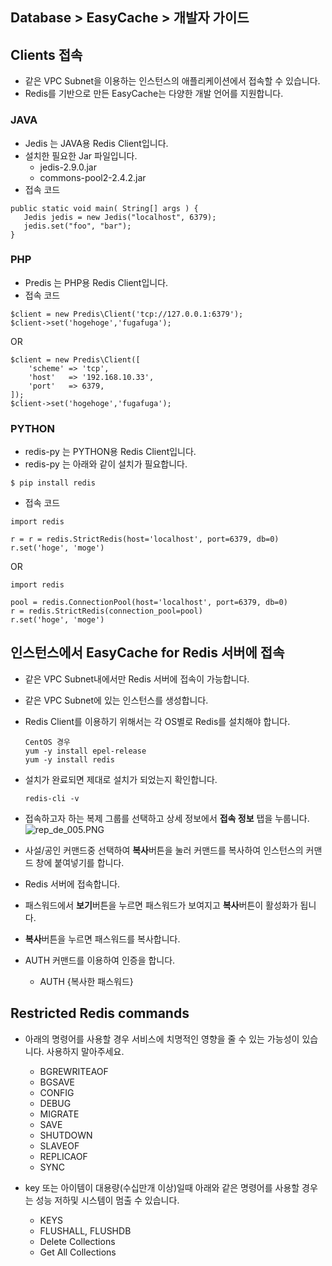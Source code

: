 ## Database > EasyCache > 개발자 가이드

## Clients 접속

* 같은 VPC Subnet을 이용하는 인스턴스의 애플리케이션에서 접속할 수 있습니다.
* Redis를 기반으로 만든 EasyCache는 다양한 개발 언어를 지원합니다.

### JAVA

* Jedis 는 JAVA용 Redis Client입니다.
* 설치한 필요한 Jar 파일입니다.
    * jedis-2.9.0.jar
    * commons-pool2-2.4.2.jar
* 접속 코드
 ```
 public static void main( String[] args ) {
    Jedis jedis = new Jedis("localhost", 6379);
    jedis.set("foo", "bar");
}
 ```
 
### PHP

* Predis 는 PHP용 Redis Client입니다.
* 접속 코드
```
$client = new Predis\Client('tcp://127.0.0.1:6379');
$client->set('hogehoge','fugafuga');
```
OR
```
$client = new Predis\Client([
    'scheme' => 'tcp',
    'host'   => '192.168.10.33',
    'port'   => 6379,
]);
$client->set('hogehoge','fugafuga');
```

### PYTHON

* redis-py 는 PYTHON용 Redis Client입니다.
* redis-py 는 아래와 같이 설치가 필요합니다.
```
$ pip install redis
```

* 접속 코드
```
import redis

r = r = redis.StrictRedis(host='localhost', port=6379, db=0)
r.set('hoge', 'moge')
```
OR
```
import redis

pool = redis.ConnectionPool(host='localhost', port=6379, db=0)
r = redis.StrictRedis(connection_pool=pool)
r.set('hoge', 'moge')
```

## 인스턴스에서 EasyCache for Redis 서버에 접속

* 같은 VPC Subnet내에서만 Redis 서버에 접속이 가능합니다. 
* 같은 VPC Subnet에 있는 인스턴스를 생성합니다.
* Redis Client를 이용하기 위해서는 각 OS별로 Redis를 설치해야 합니다.
    ```
    CentOS 경우
    yum -y install epel-release   
    yum -y install redis
    ```
* 설치가 완료되면 제대로 설치가 되었는지 확인합니다.
    ```
    redis-cli -v
    ```

* 접속하고자 하는 복제 그룹를 선택하고 상세 정보에서 **접속 정보** 탭을 누룹니다. 
 ![rep_de_005.PNG](https://static.toastoven.net/prod_easycache/19.12.06/rep_connection_info_001.PNG)
* 사설/공인 커맨드중 선택하여 **복사**버튼을 눌러 커맨드를 복사하여 인스턴스의 커맨드 창에 붙여넣기를 합니다.
* Redis 서버에 접속합니다. 
* 패스워드에서 **보기**버튼을 누르면 패스워드가 보여지고 **복사**버튼이 활성화가 됩니다.
* **복사**버튼을 누르면 패스워드를 복사합니다.
* AUTH 커맨드를 이용하여 인증을 합니다.
    * AUTH {복사한 패스워드}
    
## Restricted Redis commands

* 아래의 명령어를 사용할 경우 서비스에 치명적인 영향을 줄 수 있는 가능성이 있습니다. 사용하지 말아주세요.

  * BGREWRITEAOF
  * BGSAVE
  * CONFIG
  * DEBUG
  * MIGRATE
  * SAVE
  * SHUTDOWN
  * SLAVEOF
  * REPLICAOF
  * SYNC

* key 또는 아이템이 대용량(수십만개 이상)일때 아래와 같은 명령어를 사용할 경우는 성능 저하및 시스템이 멈출 수 있습니다.

  * KEYS
  * FLUSHALL, FLUSHDB
  * Delete Collections
  * Get All Collections

